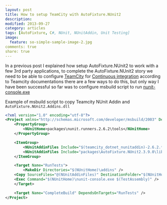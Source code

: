 ```yaml
---
layout: post
title: How to setup TeamCity with AutoFixture.NUnit2
description: 
modified: 2013-09-27
category: articles
tags: [AutoFixture, C#, NUnit, NUnitAddin, Unit Testing]
image:
  feature: so-simple-sample-image-2.jpg
comments: true
share: true
---
```


In a previous post I explained how setup AutoFixture.NUnit2 to work with a few 3rd party applications, to complete the AutoFixture.NUnit2 story we need to be able to configure [TeamCity](http://www.jetbrains.com/teamcity/) for [Continuous integration](http://en.wikipedia.org/wiki/Continuous_integration) according to Teamcity documentations there are a few ways to do this, but only way I have been successful so far was to configure msbuild script to run [nunit-console.exe](http://confluence.jetbrains.com/display/TCD8/TeamCity+Addin+for+NUnit)

Example of msbuild script to copy Teamcity NUnit Addin and `AutoFixture.NUnit2.Addins.dll`

```xml
<?xml version="1.0" encoding="utf-8"?>
<Project xmlns="http://schemas.microsoft.com/developer/msbuild/2003" DefaultTargets="CompleteBuild" ToolsVersion="4.0">
    <PropertyGroup>
    	<NUnitHome>packages\nunit.runners.2.6.2\tools</NUnitHome>
    </PropertyGroup>

    <ItemGroup>
    	<NUnitAddinFiles Include="$(teamcity_dotnet_nunitaddin)-2.6.2.*" />
    	<NUnitAddinFiles Include="packages\AutoFixture.NUnit2.3.9.0\lib\net40\Ploeh.AutoFixture.NUnit2.Addins.dll" />
    </ItemGroup>

    <Target Name="RunTests">
    	<MakeDir Directories="$(NUnitHome)\addins" />
	<Copy SourceFiles="@(NUnitAddinFiles)" DestinationFolder="$(NUnitHome)\addins" />
	<Exec Command="$(NUnitHome)\nunit-console.exe $(TestAssembly)" />
    </Target>

    <Target Name="CompleteBuild" DependsOnTargets="RunTests" />
</Project>
```